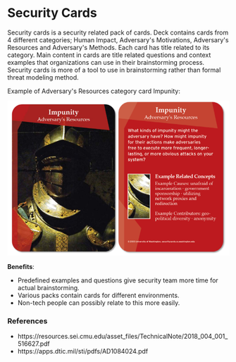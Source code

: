 # Security Cards

Security cards is a security related pack of cards. Deck contains cards from 4 different categories; Human Impact, Adversary's Motivations, Adversary's Resources and Adversary's Methods. Each card has title related to its category. Main content in cards are title related questions and context examples that organizations can use in their brainstorming process. Security cards is more of a tool to use in brainstorming rather than formal threat modeling method.

Example of Adversary's Resources category card Impunity:

![Impunity card](impunity.png)

**Benefits**:

<ul>
    <li>Predefined examples and questions give security team more time for actual brainstorming.</li>
    <li>Various packs contain cards for different environments.</li>
    <li>Non-tech people can possibly relate to this more easily.</li>
</ul>

### References

<ul>
    <li>https://resources.sei.cmu.edu/asset_files/TechnicalNote/2018_004_001_516627.pdf</li>
    <li>https://apps.dtic.mil/sti/pdfs/AD1084024.pdf</li>
</ul>
